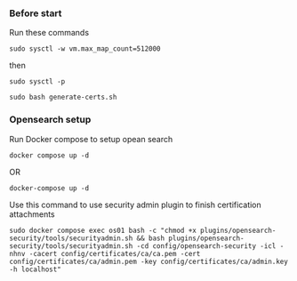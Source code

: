 ### Before start

Run these commands

`sudo sysctl -w vm.max_map_count=512000`

then

`sudo sysctl -p`

`sudo bash generate-certs.sh`

### Opensearch setup

Run Docker compose to setup opean search

`docker compose up -d`

OR

`docker-compose up -d`

Use this command to use security admin plugin to finish certification attachments

`sudo docker compose exec os01 bash -c "chmod +x plugins/opensearch-security/tools/securityadmin.sh && bash plugins/opensearch-security/tools/securityadmin.sh -cd config/opensearch-security -icl -nhnv -cacert config/certificates/ca/ca.pem -cert config/certificates/ca/admin.pem -key config/certificates/ca/admin.key -h localhost"`
